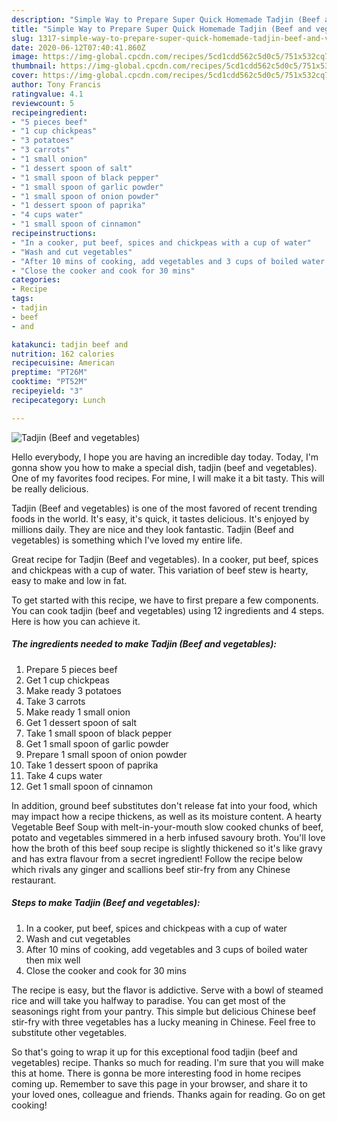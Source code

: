 ```yaml
---
description: "Simple Way to Prepare Super Quick Homemade Tadjin (Beef and vegetables)"
title: "Simple Way to Prepare Super Quick Homemade Tadjin (Beef and vegetables)"
slug: 1317-simple-way-to-prepare-super-quick-homemade-tadjin-beef-and-vegetables
date: 2020-06-12T07:40:41.860Z
image: https://img-global.cpcdn.com/recipes/5cd1cdd562c5d0c5/751x532cq70/tadjin-beef-and-vegetables-recipe-main-photo.jpg
thumbnail: https://img-global.cpcdn.com/recipes/5cd1cdd562c5d0c5/751x532cq70/tadjin-beef-and-vegetables-recipe-main-photo.jpg
cover: https://img-global.cpcdn.com/recipes/5cd1cdd562c5d0c5/751x532cq70/tadjin-beef-and-vegetables-recipe-main-photo.jpg
author: Tony Francis
ratingvalue: 4.1
reviewcount: 5
recipeingredient:
- "5 pieces beef"
- "1 cup chickpeas"
- "3 potatoes"
- "3 carrots"
- "1 small onion"
- "1 dessert spoon of salt"
- "1 small spoon of black pepper"
- "1 small spoon of garlic powder"
- "1 small spoon of onion powder"
- "1 dessert spoon of paprika"
- "4 cups water"
- "1 small spoon of cinnamon"
recipeinstructions:
- "In a cooker, put beef, spices and chickpeas with a cup of water"
- "Wash and cut vegetables"
- "After 10 mins of cooking, add vegetables and 3 cups of boiled water then mix well"
- "Close the cooker and cook for 30 mins"
categories:
- Recipe
tags:
- tadjin
- beef
- and

katakunci: tadjin beef and 
nutrition: 162 calories
recipecuisine: American
preptime: "PT26M"
cooktime: "PT52M"
recipeyield: "3"
recipecategory: Lunch

---
```



![Tadjin (Beef and vegetables)](https://img-global.cpcdn.com/recipes/5cd1cdd562c5d0c5/751x532cq70/tadjin-beef-and-vegetables-recipe-main-photo.jpg)

Hello everybody, I hope you are having an incredible day today. Today, I'm gonna show you how to make a special dish, tadjin (beef and vegetables). One of my favorites food recipes. For mine, I will make it a bit tasty. This will be really delicious.

Tadjin (Beef and vegetables) is one of the most favored of recent trending foods in the world. It's easy, it's quick, it tastes delicious. It's enjoyed by millions daily. They are nice and they look fantastic. Tadjin (Beef and vegetables) is something which I've loved my entire life.

Great recipe for Tadjin (Beef and vegetables). In a cooker, put beef, spices and chickpeas with a cup of water. This variation of beef stew is hearty, easy to make and low in fat.


To get started with this recipe, we have to first prepare a few components. You can cook tadjin (beef and vegetables) using 12 ingredients and 4 steps. Here is how you can achieve it.

<!--inarticleads1-->

##### The ingredients needed to make Tadjin (Beef and vegetables):

1. Prepare 5 pieces beef
1. Get 1 cup chickpeas
1. Make ready 3 potatoes
1. Take 3 carrots
1. Make ready 1 small onion
1. Get 1 dessert spoon of salt
1. Take 1 small spoon of black pepper
1. Get 1 small spoon of garlic powder
1. Prepare 1 small spoon of onion powder
1. Take 1 dessert spoon of paprika
1. Take 4 cups water
1. Get 1 small spoon of cinnamon


In addition, ground beef substitutes don&#39;t release fat into your food, which may impact how a recipe thickens, as well as its moisture content. A hearty Vegetable Beef Soup with melt-in-your-mouth slow cooked chunks of beef, potato and vegetables simmered in a herb infused savoury broth. You&#39;ll love how the broth of this beef soup recipe is slightly thickened so it&#39;s like gravy and has extra flavour from a secret ingredient! Follow the recipe below which rivals any ginger and scallions beef stir-fry from any Chinese restaurant. 

<!--inarticleads2-->

##### Steps to make Tadjin (Beef and vegetables):

1. In a cooker, put beef, spices and chickpeas with a cup of water
1. Wash and cut vegetables
1. After 10 mins of cooking, add vegetables and 3 cups of boiled water then mix well
1. Close the cooker and cook for 30 mins


The recipe is easy, but the flavor is addictive. Serve with a bowl of steamed rice and will take you halfway to paradise. You can get most of the seasonings right from your pantry. This simple but delicious Chinese beef stir-fry with three vegetables has a lucky meaning in Chinese. Feel free to substitute other vegetables. 

So that's going to wrap it up for this exceptional food tadjin (beef and vegetables) recipe. Thanks so much for reading. I'm sure that you will make this at home. There is gonna be more interesting food in home recipes coming up. Remember to save this page in your browser, and share it to your loved ones, colleague and friends. Thanks again for reading. Go on get cooking!

